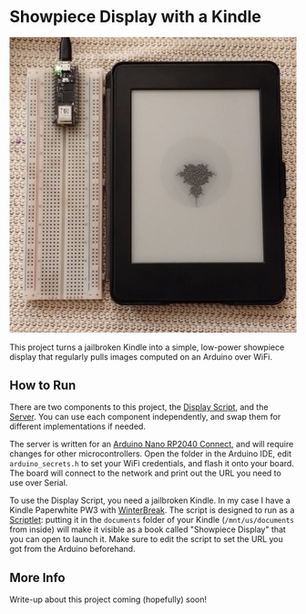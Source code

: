# Showpiece Display with a Kindle

![Demo Image for this Project](./doc/demo.jpg)

This project turns a jailbroken Kindle into a simple, low-power showpiece display that regularly pulls images computed on an Arduino over WiFi.

## How to Run
There are two components to this project, the [Display Script](`./showpiece_display.sh`), and the [Server](`./arduino_server/`). You can use each component independently, and swap them for different implementations if needed.

The server is written for an [Arduino Nano RP2040 Connect](https://docs.arduino.cc/hardware/nano-rp2040-connect/), and will require changes for other microcontrollers. Open the folder in the Arduino IDE, edit `arduino_secrets.h` to set your WiFi credentials, and flash it onto your board. The board will connect to the network and print out the URL you need to use over Serial.

To use the Display Script, you need a jailbroken Kindle. In my case I have a Kindle Paperwhite PW3 with [WinterBreak](https://github.com/KindleModding/WinterBreak/). The script is designed to run as a [Scriptlet](https://kindlemodding.org/kindle-dev/scriptlets.html): putting it in the `documents` folder of your Kindle (`/mnt/us/documents` from inside) will make it visible as a book called "Showpiece Display" that you can open to launch it. Make sure to edit the script to set the URL you got from the Arduino beforehand.

## More Info
Write-up about this project coming (hopefully) soon!
